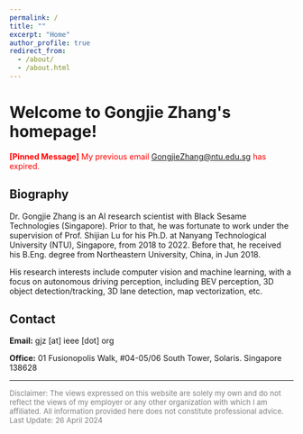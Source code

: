 ```yaml
---
permalink: /
title: ""
excerpt: "Home"
author_profile: true
redirect_from: 
  - /about/
  - /about.html
---
```


Welcome to Gongjie Zhang's homepage!
======

<span style="color:red">__[Pinned Message]__ My previous email GongjieZhang@ntu.edu.sg has expired.</span>


Biography
------
Dr. Gongjie Zhang is an AI research scientist with Black Sesame Technologies (Singapore). Prior to that, he was fortunate to work under the supervision of Prof. Shijian Lu for his Ph.D. at Nanyang Technological University (NTU), Singapore, from 2018 to 2022. Before that, he received his B.Eng. degree from Northeastern University, China, in Jun 2018.

His research interests include computer vision and machine learning, with a focus on autonomous driving perception, including BEV perception, 3D object detection/tracking, 3D lane detection, map vectorization, etc.


Contact
------
**Email:** gjz [at] ieee [dot] org

**Office:** 01 Fusionopolis Walk, #04-05/06 South Tower, Solaris. Singapore 138628

------

<span class="small-text" style="color:gray; font-size:small;">
Disclaimer:
The views expressed on this website are solely my own and do not reflect the views of my employer or any other organization with which I am affiliated. All information provided here does not constitute professional advice.</span>

<span class="small-text" style="color:gray; font-size:small;">
Last Update: 26 April 2024</span>
